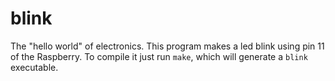 # blink
The "hello world" of electronics. 
This program makes a led blink using pin 11 of the Raspberry. To compile it just run `make`, which will generate a `blink` executable.
